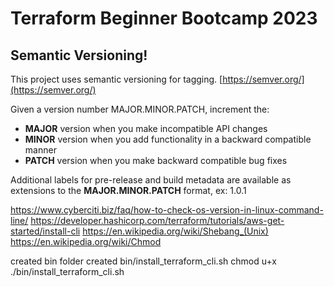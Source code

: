 # Terraform Beginner Bootcamp 2023

## Semantic Versioning!
This project uses semantic versioning for tagging.
[https://semver.org/](https://semver.org/)

Given a version number MAJOR.MINOR.PATCH, increment the:

- **MAJOR** version when you make incompatible API changes
- **MINOR** version when you add functionality in a backward compatible manner
- **PATCH** version when you make backward compatible bug fixes

Additional labels for pre-release and build metadata are available as extensions to the **MAJOR.MINOR.PATCH** format, ex: 1.0.1

https://www.cyberciti.biz/faq/how-to-check-os-version-in-linux-command-line/
https://developer.hashicorp.com/terraform/tutorials/aws-get-started/install-cli
https://en.wikipedia.org/wiki/Shebang_(Unix)
https://en.wikipedia.org/wiki/Chmod

created bin folder
created bin/install_terraform_cli.sh
chmod u+x ./bin/install_terraform_cli.sh
